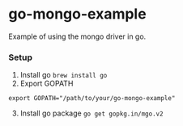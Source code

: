 # go-mongo-example
Example of using the mongo driver in go.

### Setup
1. Install go `brew install go`
2. Export GOPATH 
```
export GOPATH="/path/to/your/go-mongo-example"
```
3. Install go package `go get gopkg.in/mgo.v2`
